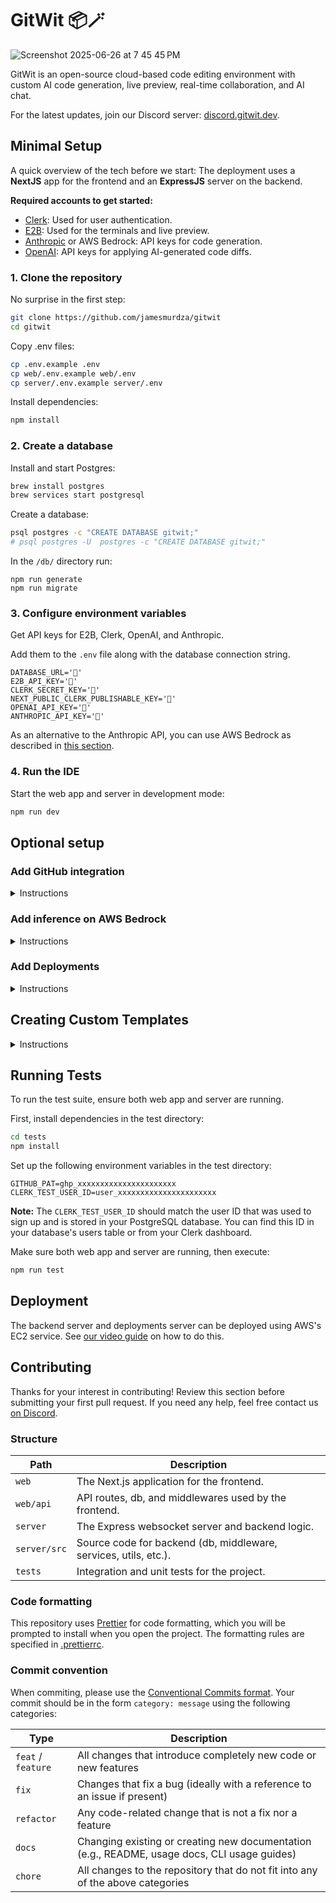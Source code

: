 # GitWit 📦🪄

![Screenshot 2025-06-26 at 7 45 45 PM](https://github.com/user-attachments/assets/dbb5f9e9-1407-4e28-bc3f-14e2db0ef03d)

GitWit is an open-source cloud-based code editing environment with custom AI code generation, live preview, real-time collaboration, and AI chat.

For the latest updates, join our Discord server: [discord.gitwit.dev](https://discord.gitwit.dev/).

## Minimal Setup

A quick overview of the tech before we start: The deployment uses a **NextJS** app for the frontend and an **ExpressJS** server on the backend.

**Required accounts to get started:**

- [Clerk](https://clerk.com/): Used for user authentication.
- [E2B](https://e2b.dev/): Used for the terminals and live preview.
- [Anthropic](https://anthropic.com/) or AWS Bedrock: API keys for code generation.
- [OpenAI](https://openai.com/): API keys for applying AI-generated code diffs.

### 1. Clone the repository

No surprise in the first step:

```bash
git clone https://github.com/jamesmurdza/gitwit
cd gitwit
```

Copy .env files:

```bash
cp .env.example .env
cp web/.env.example web/.env
cp server/.env.example server/.env
```

Install dependencies:

```bash
npm install
```

### 2. Create a database

Install and start Postgres:

```sh
brew install postgres
brew services start postgresql
```

Create a database:

```sh
psql postgres -c "CREATE DATABASE gitwit;"
# psql postgres -U  postgres -c "CREATE DATABASE gitwit;"
```

In the `/db/` directory run:

```
npm run generate
npm run migrate
```

### 3. Configure environment variables

Get API keys for E2B, Clerk, OpenAI, and Anthropic.

Add them to the `.env` file along with the database connection string.

```
DATABASE_URL='🔑'
E2B_API_KEY='🔑'
CLERK_SECRET_KEY='🔑'
NEXT_PUBLIC_CLERK_PUBLISHABLE_KEY='🔑'
OPENAI_API_KEY='🔑'
ANTHROPIC_API_KEY='🔑'
```

As an alternative to the Anthropic API, you can use AWS Bedrock as described in [this section](#add-inference-on-aws-bedrock).

### 4. Run the IDE

Start the web app and server in development mode:

```bash
npm run dev
```

## Optional setup

### Add GitHub integration

<details>
<summary>Instructions</summary>

Setup GitHub OAuth for authentication.

Update `.env`:

```
GITHUB_CLIENT_ID=your_github_client_id
GITHUB_CLIENT_SECRET=your_github_client_secret
```

To get your GitHub Client ID and Client Secret:

1. Go to [GitHub Developer Settings](https://github.com/settings/developers) and create a new OAuth App
2. Set the "Authorization callback URL" to `http://localhost:3000/loading` if running locally
3. Set the "Homepage URL" to `http://localhost:3000` if running locally
4. Get the "Client ID" and "Client Secret" from the OAuth App

To get a Personal Access Token (PAT):

1. Go to [GitHub Settings > Developer settings > Personal access tokens](https://github.com/settings/tokens)
2. Click "Generate new token (classic)"
3. Give it a descriptive name (e.g., "GitWit Testing")
4. Select the necessary scopes (typically `repo`, `user`, `read:org`)
5. Generate the token and copy it securely
</details>

### Add inference on AWS Bedrock

<details>
<summary>Instructions</summary>
To use the `anthropic.claude-3-7-sonnet-20250219-v1:0` model via Amazon Bedrock, follow these steps:

1. **Create an AWS Account** (if you don't have one)

   - Go to [aws.amazon.com](https://aws.amazon.com/) and sign up for an AWS account.

2. **Create an IAM User with Programmatic Access**

   - Navigate to IAM in the AWS Management Console.
   - Click "Users" → "Add users".
   - Enter a username and select "Programmatic access".
   - Attach permissions for Amazon Bedrock:

     ```json
     {
       "Version": "2012-10-17",
       "Statement": [
         {
           "Effect": "Allow",
           "Action": ["bedrock:*", "kms:GenerateDataKey", "kms:Decrypt"],
           "Resource": "*"
         }
       ]
     }
     ```

   - Complete the process and save your Access Key ID and Secret Access Key.

3. **Enable Model Access in Bedrock**

   - Go to Amazon Bedrock in the AWS Console.
   - Navigate to "Model access" and request access to Anthropic Claude 3.7 Sonnet.
   - Wait for approval (usually immediate).
   - Note: Ensure you're in a supported region. Claude 3.7 Sonnet is available in regions like `us-east-1` (N. Virginia), `us-west-2` (Oregon), and others.

4. **Create a Provisioned Throughput**

   - In Bedrock, go to "Inference and Assessment" → "Provisioned Throughput".
   - Create a new inference profile for Claude 3.7 Sonnet.
   - Select the model ID: `anthropic.claude-3-7-sonnet-20250219-v1:0`
   - Choose your desired throughput capacity.
   - Copy the ARN (Amazon Resource Name) of your inference profile.

5. **Configure Environment Variables**

   - Add the following to your `.env` file:

     ```
     AWS_ACCESS_KEY_ID=your_access_key_id
     AWS_SECRET_ACCESS_KEY=your_secret_access_key
     AWS_REGION=your_aws_region
     AWS_ARN=your_inference_profile_arn
     ```

6. **Verify Setup**
   - After configuring the environment variables, restart your application.
   - Test the connection by sending a simple prompt to the model.
   - If you encounter issues, check the AWS CloudWatch logs for error messages.

**Note:** Using AWS Bedrock incurs costs based on your usage and provisioned throughput. Review the [AWS Bedrock pricing](https://aws.amazon.com/bedrock/pricing/) before setting up.

</details>

### Add Deployments

<details>
<summary>Instructions</summary>
The steps above do not include steps to setup [Dokku](https://github.com/dokku/dokku), which is required for deployments.

**Note:** This is completely optional to set up if you just want to run GitWit.

Setting up deployments first requires a separate domain (such as gitwit.app, which we use).

We then deploy Dokku on a separate server, according to this guide: <https://dev.to/jamesmurdza/host-your-own-paas-platform-as-a-service-on-amazon-web-services-3f0d>

And we install [dokku-daemon](https://github.com/dokku/dokku-daemon) with the following commands:

```
git clone https://github.com/dokku/dokku-daemon
cd dokku-daemon
sudo make install
systemctl start dokku-daemon
```

The GitWit platform connects to the Dokku server via SSH, using SSH keys specifically generated for this connection. The SSH key is stored on the GitWit server, and the following environment variables are set in `.env`:

```bash
DOKKU_HOST=
DOKKU_USERNAME=
DOKKU_KEY=
```

</details>

## Creating Custom Templates

<details>
<summary>Instructions</summary>
Anyone can contribute a custom template for integration in GitWit. Since GitWit is built on E2B, there is no limitation to what langauge or runtime a GitWit can use.

Currently there are five templates:

- [jamesmurdza/dokku-reactjs-template](https://github.com/jamesmurdza/dokku-reactjs-template)
- [jamesmurdza/dokku-vanillajs-template](https://github.com/jamesmurdza/dokku-vanillajs-template)
- [jamesmurdza/dokku-nextjs-template](https://github.com/jamesmurdza/dokku-nextjs-template)
- [jamesmurdza/dokku-streamlit-template](https://github.com/jamesmurdza/dokku-streamlit-template)
- [omarrwd/dokku-php-template](https://github.com/omarrwd/dokku-php-template)

To create your own template, you can fork one of the above templates or start with a new blank repository. The template should have at least an `e2b.Dockerfile`, which is used by E2B to create the development environment. Optionally, a `Dockerfile` can be added which will be used to create the project build when it is deployed.

To test the template, you must have an [E2B account](https://e2b.dev/) and the [E2B CLI tools](https://e2b.dev/docs/cli) installed. Then, in the Terminal, run:

```
e2b auth login
```

Then, navigate to your template directory and run the following command where **TEMPLATENAME** is the name of your template:

```
e2b template build -d e2b.Dockerfile -n TEMPLATENAME
```

Finally, to test your template run:

```
e2b sandbox spawn TEMPLATENAME
cd project
```

You will see a URL in the form of `https://xxxxxxxxxxxxxxxxxxx.e2b-staging.com`.

Now, run the command to start your development server.

To see the running server, visit the public url `https://<PORT>-xxxxxxxxxxxxxxxxxxx.e2b-staging.com`.

If you've done this and it works, let us know and we'll add your template to GitWit! Please reach out to us [on Discord](https://discord.gitwit.dev/) with any questions or to submit your working template.

Note: In the future, we will add a way to specify the command triggered by the "Run" button (e.g. "npm run dev").

For more information, see:

- [Custom E2B Sandboxes](https://e2b.dev/docs/sandbox-template)
- [Dokku Builders](https://dokku.com/docs/deployment/builders/builder-management/)
</details>

## Running Tests

To run the test suite, ensure both web app and server are running.

First, install dependencies in the test directory:

```bash
cd tests
npm install
```

Set up the following environment variables in the test directory:

```
GITHUB_PAT=ghp_xxxxxxxxxxxxxxxxxxxxxx
CLERK_TEST_USER_ID=user_xxxxxxxxxxxxxxxxxxxxxx
```

**Note:** The `CLERK_TEST_USER_ID` should match the user ID that was used to sign up and is stored in your PostgreSQL database. You can find this ID in your database's users table or from your Clerk dashboard.

Make sure both web app and server are running, then execute:

```bash
npm run test
```

## Deployment

The backend server and deployments server can be deployed using AWS's EC2 service. See [our video guide](https://www.youtube.com/watch?v=WN8HQnimjmk) on how to do this.

## Contributing

Thanks for your interest in contributing! Review this section before submitting your first pull request. If you need any help, feel free contact us [on Discord](https://discord.gitwit.dev/).

### Structure

| Path         | Description                                                      |
| ------------ | ---------------------------------------------------------------- |
| `web`        | The Next.js application for the frontend.                        |
| `web/api`    | API routes, db, and middlewares used by the frontend.            |
| `server`     | The Express websocket server and backend logic.                  |
| `server/src` | Source code for backend (db, middleware, services, utils, etc.). |
| `tests`      | Integration and unit tests for the project.                      |

### Code formatting

This repository uses [Prettier](https://marketplace.cursorapi.com/items?itemName=esbenp.prettier-vscode) for code formatting, which you will be prompted to install when you open the project. The formatting rules are specified in [.prettierrc](.prettierrc).

### Commit convention

When commiting, please use the [Conventional Commits format](https://www.conventionalcommits.org/en/v1.0.0/). Your commit should be in the form `category: message` using the following categories:

| Type               | Description                                                                                  |
| ------------------ | -------------------------------------------------------------------------------------------- |
| `feat` / `feature` | All changes that introduce completely new code or new features                               |
| `fix`              | Changes that fix a bug (ideally with a reference to an issue if present)                     |
| `refactor`         | Any code-related change that is not a fix nor a feature                                      |
| `docs`             | Changing existing or creating new documentation (e.g., README, usage docs, CLI usage guides) |
| `chore`            | All changes to the repository that do not fit into any of the above categories               |
